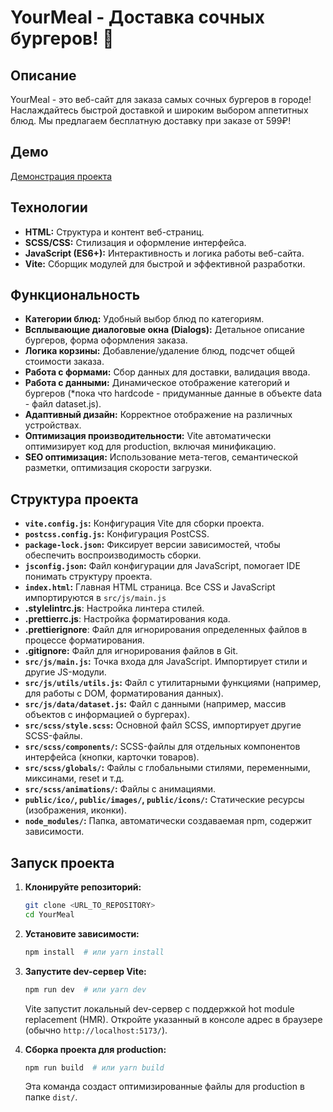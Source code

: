 # YourMeal - Доставка сочных бургеров! 🍔

## Описание

YourMeal - это веб-сайт для заказа самых сочных бургеров в городе! Наслаждайтесь быстрой доставкой и широким выбором аппетитных блюд.  Мы предлагаем бесплатную доставку при заказе от 599₽!

## Демо

[Демонстрация проекта]()

## Технологии

*   **HTML:** Структура и контент веб-страниц.
*   **SCSS/CSS:** Стилизация и оформление интерфейса.
*   **JavaScript (ES6+):**  Интерактивность и логика работы веб-сайта.
*   **Vite:** Сборщик модулей для быстрой и эффективной разработки.

## Функциональность

*   **Категории блюд:**  Удобный выбор блюд по категориям.
*   **Всплывающие диалоговые окна (Dialogs):**  Детальное описание бургеров, форма оформления заказа.
*   **Логика корзины:** Добавление/удаление блюд, подсчет общей стоимости заказа.
*   **Работа с формами:**  Сбор данных для доставки, валидация ввода.
*   **Работа с данными:**  Динамическое отображение категорий и бургеров (*пока что hardcode - придуманные данные в объекте data - файл dataset.js).
*   **Адаптивный дизайн:**  Корректное отображение на различных устройствах.
*   **Оптимизация производительности:**  Vite автоматически оптимизирует код для production, включая минификацию.
*   **SEO оптимизация:**  Использование мета-тегов, семантической разметки, оптимизация скорости загрузки.

## Структура проекта

*   **`vite.config.js`:** Конфигурация Vite для сборки проекта.
*   **`postcss.config.js`:** Конфигурация PostCSS.
*   **`package-lock.json`:**  Фиксирует версии зависимостей, чтобы обеспечить воспроизводимость сборки.
*   **`jsconfig.json`:**  Файл конфигурации для JavaScript, помогает IDE понимать структуру проекта.
*   **`index.html`:**  Главная HTML страница.  Все CSS и JavaScript импортируются в `src/js/main.js`
*   **.stylelintrc.js**: Настройка линтера стилей.
*   **.prettierrc.js**: Настройка форматирования кода.
*   **.prettierignore**: Файл для игнорирования определенных файлов в процессе форматирования.
*   **.gitignore:** Файл для игнорирования файлов в Git.
*   **`src/js/main.js`:** Точка входа для JavaScript. Импортирует стили и другие JS-модули.
*   **`src/js/utils/utils.js`:**  Файл с утилитарными функциями (например, для работы с DOM, форматирования данных).
*   **`src/js/data/dataset.js`:**  Файл с данными (например, массив объектов с информацией о бургерах).
*   **`src/scss/style.scss`:**  Основной файл SCSS, импортирует другие SCSS-файлы.
*   **`src/scss/components/`:**  SCSS-файлы для отдельных компонентов интерфейса (кнопки, карточки товаров).
*   **`src/scss/globals/`:**  Файлы с глобальными стилями, переменными, миксинами, reset и т.д.
*   **`src/scss/animations/`:** Файлы с анимациями.
*   **`public/ico/`, `public/images/`, `public/icons/`:** Статические ресурсы (изображения, иконки).
*   **`node_modules/`:**  Папка, автоматически создаваемая npm, содержит зависимости.

## Запуск проекта

1.  **Клонируйте репозиторий:**

    ```bash
    git clone <URL_TO_REPOSITORY>
    cd YourMeal
    ```

2.  **Установите зависимости:**

    ```bash
    npm install  # или yarn install
    ```

3.  **Запустите dev-сервер Vite:**

    ```bash
    npm run dev  # или yarn dev
    ```

    Vite запустит локальный dev-сервер с поддержкой hot module replacement (HMR).  Откройте указанный в консоле адрес в браузере (обычно `http://localhost:5173/`).

4.  **Сборка проекта для production:**

    ```bash
    npm run build  # или yarn build
    ```

    Эта команда создаст оптимизированные файлы для production в папке `dist/`.